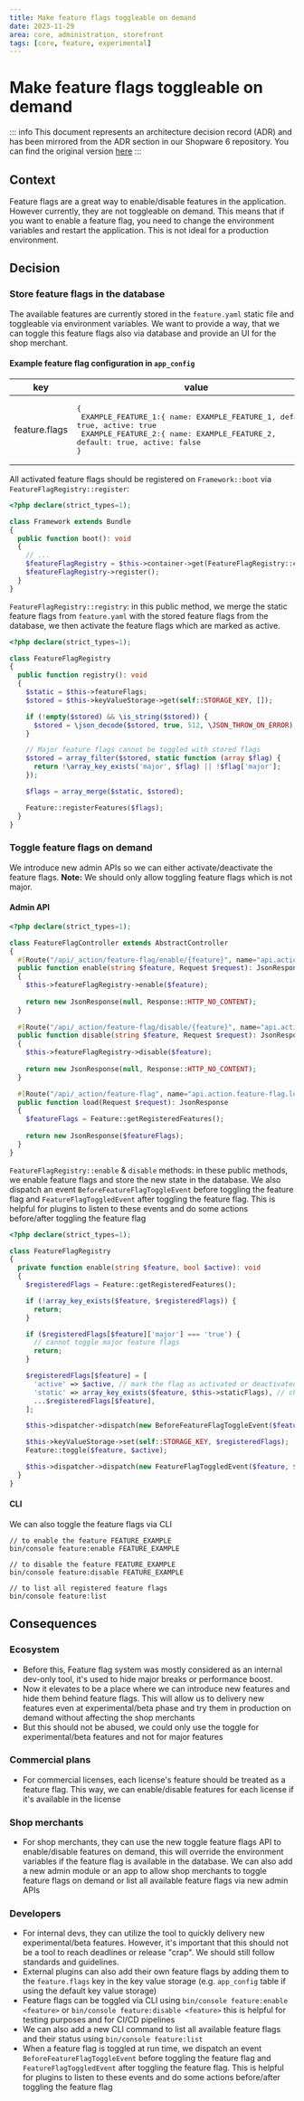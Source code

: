 ```yaml
---
title: Make feature flags toggleable on demand
date: 2023-11-29
area: core, administration, storefront
tags: [core, feature, experimental]
---
```


# Make feature flags toggleable on demand

::: info
This document represents an architecture decision record (ADR) and has been mirrored from the ADR section in our Shopware 6 repository.
You can find the original version [here](https://github.com/shopware/shopware/blob/trunk/adr/2023-11-29-toggle-feature-flag-on-demand.md)
:::

## Context

Feature flags are a great way to enable/disable features in the application. However currently, they are not toggleable on demand. This means that if you want to enable a feature flag, you need to change the environment variables and restart the application. This is not ideal for a production environment.

## Decision

### Store feature flags in the database

The available features are currently stored in the `feature.yaml` static file and toggleable via environment variables. We want to provide a way, that we can toggle this feature flags also via database and provide an UI for the shop merchant.

#### Example feature flag configuration in `app_config`

| key           | value                                                                                                                                                                                                          | 
|---------------|----------------------------------------------------------------------------------------------------------------------------------------------------------------------------------------------------------------|
| feature.flags | <pre>{ <br/>    EXAMPLE_FEATURE_1:{ name: EXAMPLE_FEATURE_1, default: true, active: true<br/>    EXAMPLE_FEATURE_2:{ name: EXAMPLE_FEATURE_2, default: true, active: false<br/>}</pre> |

All activated feature flags should be registered on `Framework::boot` via `FeatureFlagRegistry::register`:

```php
<?php declare(strict_types=1);

class Framework extends Bundle
{
  public function boot(): void
  {
    // ...
    $featureFlagRegistry = $this->container->get(FeatureFlagRegistry::class);
    $featureFlagRegistry->register();
  }
}
```

`FeatureFlagRegistry::registry`: in this public method, we merge the static feature flags from `feature.yaml` with the stored feature flags from the database, we then activate the feature flags which are marked as active.

```php
<?php declare(strict_types=1);

class FeatureFlagRegistry
{
  public function registry(): void
  {
    $static = $this->featureFlags;
    $stored = $this->keyValueStorage->get(self::STORAGE_KEY, []);

    if (!empty($stored) && \is_string($stored)) {
      $stored = \json_decode($stored, true, 512, \JSON_THROW_ON_ERROR);
    }

    // Major feature flags cannot be toggled with stored flags
    $stored = array_filter($stored, static function (array $flag) {
      return !\array_key_exists('major', $flag) || !$flag['major'];
    });

    $flags = array_merge($static, $stored);

    Feature::registerFeatures($flags);
  }
}
```

### Toggle feature flags on demand

We introduce new admin APIs so we can either activate/deactivate the feature flags.
**Note:** We should only allow toggling feature flags which is not major.

#### Admin API

```php
<?php declare(strict_types=1);

class FeatureFlagController extends AbstractController
{
  #[Route("/api/_action/feature-flag/enable/{feature}", name="api.action.feature-flag.toggle", methods={"POST"})]
  public function enable(string $feature, Request $request): JsonResponse
  {        
    $this->featureFlagRegistry->enable($feature);
      
    return new JsonResponse(null, Response::HTTP_NO_CONTENT);
  }
  
  #[Route("/api/_action/feature-flag/disable/{feature}", name="api.action.feature-flag.toggle", methods={"POST"})]
  public function disable(string $feature, Request $request): JsonResponse
  {        
    $this->featureFlagRegistry->disable($feature);
      
    return new JsonResponse(null, Response::HTTP_NO_CONTENT);
  }

  #[Route("/api/_action/feature-flag", name="api.action.feature-flag.load", methods={"GET"})]
  public function load(Request $request): JsonResponse
  {
    $featureFlags = Feature::getRegisteredFeatures();
      
    return new JsonResponse($featureFlags);
  }
}
```

`FeatureFlagRegistry::enable` & `disable` methods: in these public methods, we enable feature flags and store the new state in the database. We also dispatch an event `BeforeFeatureFlagToggleEvent` before toggling the feature flag and `FeatureFlagToggledEvent` after toggling the feature flag. This is helpful for plugins to listen to these events and do some actions before/after toggling the feature flag

```php
<?php declare(strict_types=1);

class FeatureFlagRegistry
{
  private function enable(string $feature, bool $active): void
  {
    $registeredFlags = Feature::getRegisteredFeatures();

    if (!array_key_exists($feature, $registeredFlags)) {
      return;
    }

    if ($registeredFlags[$feature]['major'] === 'true') {
      // cannot toggle major feature flags
      return;
    }

    $registeredFlags[$feature] = [
      'active' => $active, // mark the flag as activated or deactivated
      'static' => array_key_exists($feature, $this->staticFlags), // check if the flag is static
      ...$registeredFlags[$feature],
    ];

    $this->dispatcher->dispatch(new BeforeFeatureFlagToggleEvent($feature, $active));

    $this->keyValueStorage->set(self::STORAGE_KEY, $registeredFlags);
    Feature::toggle($feature, $active);

    $this->dispatcher->dispatch(new FeatureFlagToggledEvent($feature, $active));
  }
}
```

#### CLI

We can also toggle the feature flags via CLI

```script
// to enable the feature FEATURE_EXAMPLE
bin/console feature:enable FEATURE_EXAMPLE 

// to disable the feature FEATURE_EXAMPLE
bin/console feature:disable FEATURE_EXAMPLE

// to list all registered feature flags
bin/console feature:list
```

## Consequences

### Ecosystem

- Before this, Feature flag system was mostly considered as an internal dev-only tool, it's used to hide major breaks or performance boost. 
- Now it elevates to be a place where we can introduce new features and hide them behind feature flags. This will allow us to delivery new features even at experimental/beta phase and try them in production on demand without affecting the shop merchants
- But this should not be abused, we could only use the toggle for experimental/beta features and not for major features

### Commercial plans

- For commercial licenses, each license's feature should be treated as a feature flag. This way, we can enable/disable features for each license if it's available in the license

### Shop merchants

- For shop merchants, they can use the new toggle feature flags API to enable/disable features on demand, this will override the environment variables if the feature flag is available in the database.  We can also add a new admin module or an app to allow shop merchants to toggle feature flags on demand or list all available feature flags via new admin APIs

### Developers

- For internal devs, they can utilize the tool to quickly delivery new experimental/beta features. However, it's important that this should not be a tool to reach deadlines or release "crap". We should still follow standards and guidelines. 
- External plugins can also add their own feature flags by adding them to the `feature.flags` key in the key value storage (e.g. `app_config` table if using the default key value storage)
- Feature flags can be toggled via CLI using `bin/console feature:enable <feature>` or `bin/console feature:disable <feature>` this is helpful for testing purposes and for CI/CD pipelines
- We can also add a new CLI command to list all available feature flags and their status using `bin/console feature:list`
- When a feature flag is toggled at run time, we dispatch an event `BeforeFeatureFlagToggleEvent` before toggling the feature flag and `FeatureFlagToggledEvent` after toggling the feature flag. This is helpful for plugins to listen to these events and do some actions before/after toggling the feature flag
